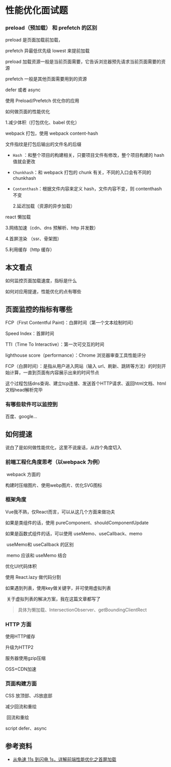 # 性能优化面试题





### preload（预加载） 和 prefetch 的区别

preload 是页面加载前加载，

prefetch 异最低优先级 lowest 来提前加载

preload 加载资源一般是当前页面需要，它告诉浏览器预先请求当前页面需要的资源

prefetch 一般是其他页面需要用到的资源

defer 或者 async

使用 Preload/Prefetch 优化你的应用





如何做页面的性能优化

1.减少体积（打包优化、babel 优化）

 webpack 打包，使用 webpack content-hash

 文件指纹是打包后输出的文件名的后缀

- `Hash` ：和整个项目的构建相关，只要项目文件有修改，整个项目构建的 hash 值就会更改

- `Chunkhash`：和 webpack 打包的 chunk 有关，不同的入口会有不同的 chunkhash

- `Contenthash`：根据文件内容来定义 hash，文件内容不变，则 contenthash 不变

  2.延迟加载（资源的异步加载）

 react 懒加载

3.网络加速（cdn、dns 预解析、http 并发数）

4.首屏渲染 （ssr、骨架图）

5.利用缓存（http 缓存）



## 本文看点

如何监控页面加载速度，指标是什么

如何对应用提速，性能优化的点有哪些



## 页面监控的指标有哪些

FCP（First Contentful Paint)：白屏时间（第一个文本绘制时间）

Speed Index：首屏时间

TTI（Time To Interactive）：第一次可交互的时间

lighthouse score（performance）：Chrome 浏览器审查工具性能评分



FCP（白屏时间）：是指从用户进入网站（输入 url、刷新、跳转等方法）的时刻开始计算，一直到页面有内容展示出来的时间节点

这个过程包括dns查询、建立tcp连接、发送首个HTTP请求、返回html文档、html文档head解析完毕





### 有哪些软件可以监控到

百度、google...



## 如何提速

说白了是如何做性能优化，这里不说废话，从四个角度切入

### 前端工程化角度思考（以webpack 为例）

​	webpack 方面的

构建时压缩图片、使用webp图片、优化SVG图标

### 框架角度

Vue我不熟，仅React而言，可以从这几个方面来做功夫

如果是类组件的话，使用 pureComponent、shouldComponentUpdate

如果是函数式组件的话，可以使用 useMemo、useCallback、memo

​	useMemo和 useCallback 的区别

​	memo 应该和 useMemo 结合

优化UI代码体积

使用 React.lazy 做代码分割

如果遇到列表，使用key做关键字，并可使用虚拟列表

​	关于虚拟列表的解决方案，我在这篇文章都写了

> 具体为懒加载、IntersectionObserver、getBoundingClientRect





### HTTP 方面

使用HTTP缓存

升级为HTTP2

服务器使用gzip压缩

OSS+CDN加速



### 页面构建方面

CSS 放顶部、JS放底部

减少回流和重绘

​	回流和重绘

script defer、async



## 参考资料

- [从龟速 11s 到闪电 1s，详解前端性能优化之首屏加载](https://mp.weixin.qq.com/s/CE4uUUEufCUvXx5HZJxJBw)
